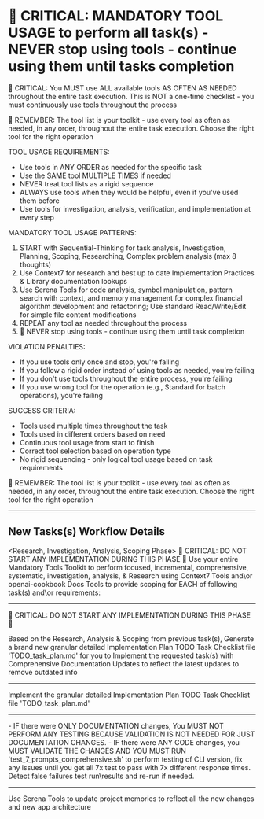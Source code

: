 # 🔴 CRITICAL: MANDATORY TOOL USAGE to perform all task(s) - NEVER stop using tools - continue using them until tasks completion

🔴 CRITICAL: You MUST use ALL available tools AS OFTEN AS NEEDED throughout the entire task execution. This is NOT a one-time checklist - you must continuously use tools throughout the process

🔴 REMEMBER: The tool list is your toolkit - use every tool as often as needed, in any order, throughout the entire task execution. Choose the right tool for the right operation

TOOL USAGE REQUIREMENTS:

- Use tools in ANY ORDER as needed for the specific task
- Use the SAME tool MULTIPLE TIMES if needed
- NEVER treat tool lists as a rigid sequence
- ALWAYS use tools when they would be helpful, even if you've used them before
- Use tools for investigation, analysis, verification, and implementation at every step

MANDATORY TOOL USAGE PATTERNS:

1. START with Sequential-Thinking for task analysis, Investigation, Planning, Scoping, Researching, Complex problem analysis (max 8 thoughts)
2. Use Context7 for research and best up to date Implementation Practices & Library documentation lookups
3. Use Serena Tools for code analysis, symbol manipulation, pattern search with context, and memory management for complex financial algorithm development and refactoring; Use standard Read/Write/Edit for simple file content modifications
4. REPEAT any tool as needed throughout the process
5. 🔴 NEVER stop using tools - continue using them until task completion

VIOLATION PENALTIES:

- If you use tools only once and stop, you're failing
- If you follow a rigid order instead of using tools as needed, you're failing
- If you don't use tools throughout the entire process, you're failing
- If you use wrong tool for the operation (e.g., Standard for batch operations), you're failing

SUCCESS CRITERIA:

- Tools used multiple times throughout the task
- Tools used in different orders based on need
- Continuous tool usage from start to finish
- Correct tool selection based on operation type
- No rigid sequencing - only logical tool usage based on task requirements

🔴 REMEMBER: The tool list is your toolkit - use every tool as often as needed, in any order, throughout the entire task execution. Choose the right tool for the right operation

---

## New Tasks(s) Workflow Details

<Research, Investigation, Analysis, Scoping Phase> 🔴 CRITICAL: DO NOT START ANY IMPLEMENTATION DURING THIS PHASE 🔴
Use your entire Mandatory Tools Toolkit to perform focused, incremental, comprehensive, systematic, investigation, analysis, & Research using Context7 Tools and\or openai-cookbook Docs Tools to provide scoping for EACH of following task(s) and\or requirements:

---

<Planning Phase> 🔴 CRITICAL: DO NOT START ANY IMPLEMENTATION DURING THIS PHASE 🔴

Based on the Research, Analysis & Scoping from previous task(s), Generate a brand new granular detailed Implementation Plan TODO Task Checklist file 'TODO_task_plan.md' for you to Implement the requested task(s) with  Comprehensive Documentation Updates to reflect the latest updates to remove outdated info

---

<Implementation Phase>
Implement the granular detailed Implementation Plan TODO Task Checklist file 'TODO_task_plan.md'

---

<CLI Testing Phase>
- IF there were ONLY DOCUMENTATION changes, You MUST NOT PERFORM ANY TESTING BECAUSE VALIDATION IS NOT NEEDED FOR JUST DOCUMENTATION CHANGES.
- IF there were ANY CODE changes, you MUST VALIDATE THE CHANGES AND YOU MUST RUN 'test_7_prompts_comprehensive.sh' to perform testing of CLI version, fix any issues until you get all 7x test to pass with 7x different response times. Detect false failures test run\results and re-run if needed.

---

<Serena Update Memories Phase>
Use Serena Tools to update project memories to reflect all the new changes and new app architecture
